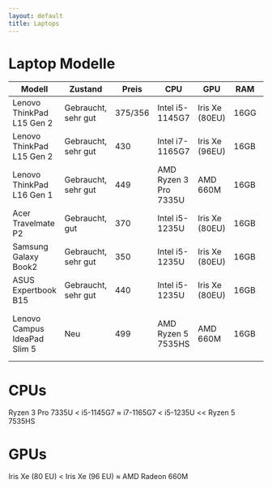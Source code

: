 ```yaml
---
layout: default
title: Laptops
---
```


# Laptop Modelle

| Modell                       | Zustand             | Preis   | CPU                   | GPU            | RAM  | SSD   | OS         | Displaygröße | Displaytechnologie | Gewicht | Tastaturbeleuchtung | Link                                                                         | Anmerkung                                                |
|------------------------------|---------------------|---------|-----------------------|----------------|------|-------|------------|--------------|--------------------|---------|---------------------|------------------------------------------------------------------------------|----------------------------------------------------------|
| Lenovo ThinkPad L15 Gen 2    | Gebraucht, sehr gut | 375/356 | Intel i5-1145G7       | Iris Xe (80EU) | 16GG | 256GB | Windows 11 | 15,6"        | IPS                | 1,9kg   | ja                  | [https://www.ebay.de/itm/167561484064](https://www.ebay.de/itm/167561484064) | Anbieter hat Preisvorschlag gemacht                      |
| Lenovo ThinkPad L15 Gen 2    | Gebraucht, sehr gut | 430     | Intel i7-1165G7       | Iris Xe (96EU) | 16GB | 512GB | Windows 10 | 15,6"        | IPS                | 1,9kg   | nein                | https://www.ebay.de/itm/256819831664                                         |                                                          |
| Lenovo ThinkPad L16 Gen 1    | Gebraucht, sehr gut | 449     | AMD Ryzen 3 Pro 7335U | AMD 660M       | 16GB | 256GB | Windows 11 | 16"          | IPS                | 1,8kg   | nein                | https://www.ebay.de/itm/277154437556                                         |                                                          |
| Acer Travelmate P2           | Gebraucht, gut      | 370     | Intel i5-1235U        | Iris Xe (80EU) | 16GB | 512GB | Windows 11 | 15,6"        | IPS                | 1,9kg   | nein                | https://www.ebay.de/itm/187227689866                                         |                                                          |
| Samsung Galaxy Book2         | Gebraucht, sehr gut | 350     | Intel i5-1235U        | Iris Xe (80EU) | 16GB | 512GB | Windows 11 | 15,6"        | IPS                | 1,6kg   | ja                  | https://www.ebay.de/itm/405886999297                                         |                                                          |
| ASUS Expertbook B15          | Gebraucht, sehr gut | 440     | Intel i5-1235U        | Iris Xe (80EU) | 16GB | 512GB | Windows 11 | 15,6"        | ?                  | 1,7kg   | ?                   | https://www.ebay.de/itm/286599120755                                         |                                                          |
| Lenovo Campus IdeaPad Slim 5 | Neu                 | 499     | AMD Ryzen 5 7535HS    | AMD 660M       | 16GB | 512GB | -          | 16"          | IPS                | 1,5kg   | ja                  | https://www.campuspoint.de/lenovocampus-ideapad-slim-5-15arp-83j3004dge.html | Sehr goßer Akku, sehr gutes Display, nur für Studierende |

# CPUs

Ryzen 3 Pro 7335U < i5-1145G7 ≈ i7-1165G7 < i5-1235U << Ryzen 5 7535HS

# GPUs

Iris Xe (80 EU) < Iris Xe (96 EU) ≈ AMD Radeon 660M

